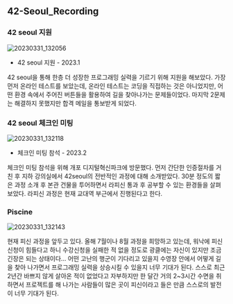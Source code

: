 ## 42-Seoul_Recording

### 42 seoul 지원
![20230331_132056](https://user-images.githubusercontent.com/84756586/229022390-2caf83e8-908c-49dc-bbec-440f3b66a938.png)

- 42 seoul 지원 - 2023.1

42 seoul을 통해 한층 더 성장한 프로그래밍 실력을 기르기 위해 지원을 해보았다. 가장 먼저 온라인 테스트를 보았는데, 온라인 테스트는 코딩을 직접하는 것은 아니었지만, 어떤 환경 속에서 주어진 버튼들을 활용하여 길을 찾아나가는 문제들이었다. 마지막 2문제는 해결하지 못했지만 합격 메일을 통보받게 되었다.

### 42 seoul 체크인 미팅
![20230331_132118](https://user-images.githubusercontent.com/84756586/229022707-90c910d1-350b-4ca8-b85f-8c434ce7683c.png)

- 체크인 미팅 참석 - 2023.2

체크인 미팅 참석을 위해 개포 디지털혁신파크에 방문했다. 먼저 간단한 인증절차를 거친 후 지하 강의실에서 42seoul의 전반적인 과정에 대해 소개받았다. 30분 정도의 짧은 과정 소개 후 본관 건물을 투어하면서 라피신 통과 후 공부할 수 있는 환경들을 살펴보았다. 라피신 과정은 현재 교대역 부근에서 진행된다고 한다.

### Piscine
![20230331_132143](https://user-images.githubusercontent.com/84756586/229023236-74bbc84a-43fb-42f6-9b81-4c8c3a58d184.png)

현재 피신 과정을 앞두고 있다. 올해 7월이나 8월 과정을 희망하고 있는데, 워낙에 피신 신청이 힘들다고 하니 수강신청을 실패한 적 없을 정도로 광클에는 자신이 있지만 조금 긴장은 되는 상태이다... 어떤 고난의 행군이 기다리고 있을지 수영장 안에서 어떻게 길을 찾아 나가면서 프로그래밍 실력을 상승시킬 수 있을지 너무 기대가 된다. 스스로 최근 2년간 바쁘지 않게 살아온 적이 없었다고 자부하지만 한 달간 거의 2~3시간 수면을 취하면서 프로젝트를 해 나가는 사람들이 많은 곳이 피신이라고 들은 만큼 스스로의 발전이 너무 기대가 된다.
